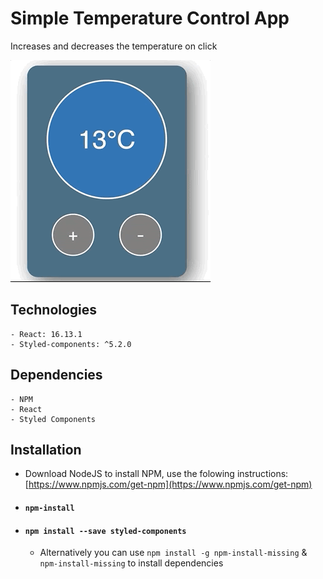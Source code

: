 # Simple Temperature Control App

Increases and decreases the temperature on click

![tmp control img](https://github.com/slobodan-rs/projects/blob/master/temperature-control/project.gif?raw=true)


## Technologies

    - React: 16.13.1
    - Styled-components: ^5.2.0


## Dependencies

    - NPM
    - React
    - Styled Components


## Installation

- Download NodeJS to install NPM, use the folowing instructions: [https://www.npmjs.com/get-npm](https://www.npmjs.com/get-npm)

- #### `npm-install`

- #### `npm install --save styled-components`

  - Alternatively you can use `npm install -g npm-install-missing` & `npm-install-missing` to install dependencies